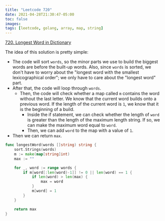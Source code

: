 ```yaml
---
title: "Leetcode 720"
date: 2021-04-28T21:30:47-05:00
toc: false
images:
tags: [leetcode, golang, array, map, string]
---
```


[720. Longest Word in Dictionary](https://leetcode.com/problems/longest-word-in-dictionary/)

The idea of this solution is pretty simple:

* The code will sort `words`, so the minor parts we use to build the biggest words are before the built-up words. Also, since `words` is sorted, we don't have to worry about the "longest word with the smallest lexicographical order"; we only have to care about the "longest word" part.
* After that, the code will loop through `words`.
    * Then, the code will check whether a map called `m` contains the word without the last letter. We know that the current word builds onto a previous word. If the length of the current word is `1`, we know that it is the beginning of a build.
        * Inside the if statement, we can check whether the length of `word` is greater than the length of the maximum length string. If so, we can make the maximum word equal to `word`.
        * Then, we can add `word` to the map with a value of `1`.
* Then we can return `max`.

``` go
func longestWord(words []string) string {
    sort.Strings(words)
    m := make(map[string]int)
    max := ""

    for _, word := range words {
        if m[word[:len(word)-1]] != 0 || len(word) == 1 {
            if len(word) > len(max) {
                max = word
            }
            m[word] = 1
        }
    }

    return max
}
```